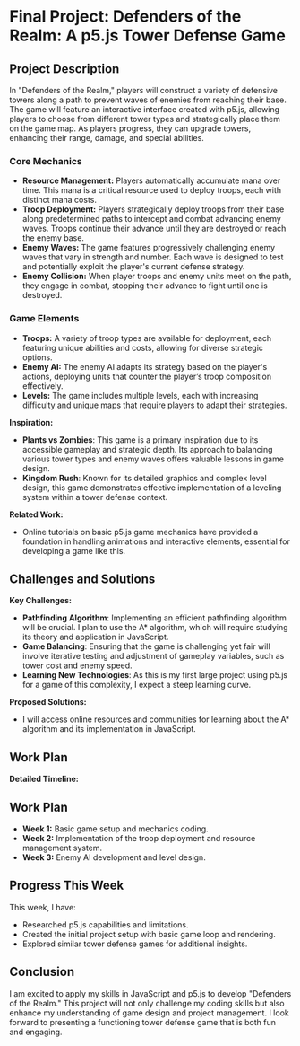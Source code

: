 # Final Project: Defenders of the Realm: A p5.js Tower Defense Game

## Project Description

In "Defenders of the Realm," players will construct a variety of defensive towers along a path to prevent waves of enemies from reaching their base. The game will feature an interactive interface created with p5.js, allowing players to choose from different tower types and strategically place them on the game map. As players progress, they can upgrade towers, enhancing their range, damage, and special abilities.

### Core Mechanics

- **Resource Management:** Players automatically accumulate mana over time. This mana is a critical resource used to deploy troops, each with distinct mana costs.
- **Troop Deployment:** Players strategically deploy troops from their base along predetermined paths to intercept and combat advancing enemy waves. Troops continue their advance until they are destroyed or reach the enemy base.
- **Enemy Waves:** The game features progressively challenging enemy waves that vary in strength and number. Each wave is designed to test and potentially exploit the player's current defense strategy.
- **Enemy Collision:** When player troops and enemy units meet on the path, they engage in combat, stopping their advance to fight until one is destroyed.

### Game Elements

- **Troops:** A variety of troop types are available for deployment, each featuring unique abilities and costs, allowing for diverse strategic options.
- **Enemy AI:** The enemy AI adapts its strategy based on the player's actions, deploying units that counter the player’s troop composition effectively.
- **Levels:** The game includes multiple levels, each with increasing difficulty and unique maps that require players to adapt their strategies.

**Inspiration:**

- **Plants vs Zombies**: This game is a primary inspiration due to its accessible gameplay and strategic depth. Its approach to balancing various tower types and enemy waves offers valuable lessons in game design.
- **Kingdom Rush**: Known for its detailed graphics and complex level design, this game demonstrates effective implementation of a leveling system within a tower defense context.

**Related Work:**

- Online tutorials on basic p5.js game mechanics have provided a foundation in handling animations and interactive elements, essential for developing a game like this.

## Challenges and Solutions

**Key Challenges:**

- **Pathfinding Algorithm**: Implementing an efficient pathfinding algorithm will be crucial. I plan to use the A\* algorithm, which will require studying its theory and application in JavaScript.
- **Game Balancing**: Ensuring that the game is challenging yet fair will involve iterative testing and adjustment of gameplay variables, such as tower cost and enemy speed.
- **Learning New Technologies**: As this is my first large project using p5.js for a game of this complexity, I expect a steep learning curve.

**Proposed Solutions:**

- I will access online resources and communities for learning about the A\* algorithm and its implementation in JavaScript.

## Work Plan

**Detailed Timeline:**

## Work Plan

- **Week 1:** Basic game setup and mechanics coding.
- **Week 2:** Implementation of the troop deployment and resource management system.
- **Week 3:** Enemy AI development and level design.

## Progress This Week

This week, I have:

- Researched p5.js capabilities and limitations.
- Created the initial project setup with basic game loop and rendering.
- Explored similar tower defense games for additional insights.

## Conclusion

I am excited to apply my skills in JavaScript and p5.js to develop "Defenders of the Realm." This project will not only challenge my coding skills but also enhance my understanding of game design and project management. I look forward to presenting a functioning tower defense game that is both fun and engaging.
